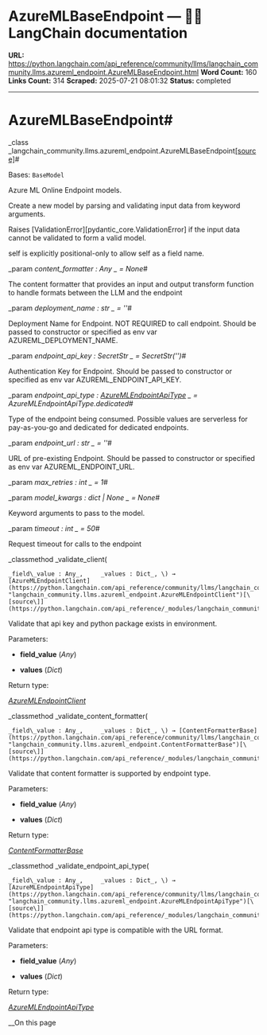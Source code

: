 # AzureMLBaseEndpoint — 🦜🔗 LangChain  documentation

**URL:** https://python.langchain.com/api_reference/community/llms/langchain_community.llms.azureml_endpoint.AzureMLBaseEndpoint.html
**Word Count:** 160
**Links Count:** 314
**Scraped:** 2025-07-21 08:01:32
**Status:** completed

---

# AzureMLBaseEndpoint\#

_class _langchain\_community.llms.azureml\_endpoint.AzureMLBaseEndpoint[\[source\]](https://python.langchain.com/api_reference/_modules/langchain_community/llms/azureml_endpoint.html#AzureMLBaseEndpoint)\#     

Bases: `BaseModel`

Azure ML Online Endpoint models.

Create a new model by parsing and validating input data from keyword arguments.

Raises \[ValidationError\]\[pydantic\_core.ValidationError\] if the input data cannot be validated to form a valid model.

self is explicitly positional-only to allow self as a field name.

_param _content\_formatter _: Any_ _ = None_\#     

The content formatter that provides an input and output transform function to handle formats between the LLM and the endpoint

_param _deployment\_name _: str_ _ = ''_\#     

Deployment Name for Endpoint. NOT REQUIRED to call endpoint. Should be passed to constructor or specified as env var AZUREML\_DEPLOYMENT\_NAME.

_param _endpoint\_api\_key _: SecretStr_ _ = SecretStr\(''\)_\#     

Authentication Key for Endpoint. Should be passed to constructor or specified as env var AZUREML\_ENDPOINT\_API\_KEY.

_param _endpoint\_api\_type _: [AzureMLEndpointApiType](https://python.langchain.com/api_reference/community/llms/langchain_community.llms.azureml_endpoint.AzureMLEndpointApiType.html#langchain_community.llms.azureml_endpoint.AzureMLEndpointApiType "langchain_community.llms.azureml_endpoint.AzureMLEndpointApiType")_ _ = AzureMLEndpointApiType.dedicated_\#     

Type of the endpoint being consumed. Possible values are serverless for pay-as-you-go and dedicated for dedicated endpoints.

_param _endpoint\_url _: str_ _ = ''_\#     

URL of pre-existing Endpoint. Should be passed to constructor or specified as env var AZUREML\_ENDPOINT\_URL.

_param _max\_retries _: int_ _ = 1_\#     

_param _model\_kwargs _: dict | None_ _ = None_\#     

Keyword arguments to pass to the model.

_param _timeout _: int_ _ = 50_\#     

Request timeout for calls to the endpoint

_classmethod _validate\_client\(

    _field\_value : Any_,     _values : Dict_, \) → [AzureMLEndpointClient](https://python.langchain.com/api_reference/community/llms/langchain_community.llms.azureml_endpoint.AzureMLEndpointClient.html#langchain_community.llms.azureml_endpoint.AzureMLEndpointClient "langchain_community.llms.azureml_endpoint.AzureMLEndpointClient")[\[source\]](https://python.langchain.com/api_reference/_modules/langchain_community/llms/azureml_endpoint.html#AzureMLBaseEndpoint.validate_client)\#     

Validate that api key and python package exists in environment.

Parameters:     

  * **field\_value** \(_Any_\)

  * **values** \(_Dict_\)

Return type:     

[_AzureMLEndpointClient_](https://python.langchain.com/api_reference/community/llms/langchain_community.llms.azureml_endpoint.AzureMLEndpointClient.html#langchain_community.llms.azureml_endpoint.AzureMLEndpointClient "langchain_community.llms.azureml_endpoint.AzureMLEndpointClient")

_classmethod _validate\_content\_formatter\(

    _field\_value : Any_,     _values : Dict_, \) → [ContentFormatterBase](https://python.langchain.com/api_reference/community/llms/langchain_community.llms.azureml_endpoint.ContentFormatterBase.html#langchain_community.llms.azureml_endpoint.ContentFormatterBase "langchain_community.llms.azureml_endpoint.ContentFormatterBase")[\[source\]](https://python.langchain.com/api_reference/_modules/langchain_community/llms/azureml_endpoint.html#AzureMLBaseEndpoint.validate_content_formatter)\#     

Validate that content formatter is supported by endpoint type.

Parameters:     

  * **field\_value** \(_Any_\)

  * **values** \(_Dict_\)

Return type:     

[_ContentFormatterBase_](https://python.langchain.com/api_reference/community/llms/langchain_community.llms.azureml_endpoint.ContentFormatterBase.html#langchain_community.llms.azureml_endpoint.ContentFormatterBase "langchain_community.llms.azureml_endpoint.ContentFormatterBase")

_classmethod _validate\_endpoint\_api\_type\(

    _field\_value : Any_,     _values : Dict_, \) → [AzureMLEndpointApiType](https://python.langchain.com/api_reference/community/llms/langchain_community.llms.azureml_endpoint.AzureMLEndpointApiType.html#langchain_community.llms.azureml_endpoint.AzureMLEndpointApiType "langchain_community.llms.azureml_endpoint.AzureMLEndpointApiType")[\[source\]](https://python.langchain.com/api_reference/_modules/langchain_community/llms/azureml_endpoint.html#AzureMLBaseEndpoint.validate_endpoint_api_type)\#     

Validate that endpoint api type is compatible with the URL format.

Parameters:     

  * **field\_value** \(_Any_\)

  * **values** \(_Dict_\)

Return type:     

[_AzureMLEndpointApiType_](https://python.langchain.com/api_reference/community/llms/langchain_community.llms.azureml_endpoint.AzureMLEndpointApiType.html#langchain_community.llms.azureml_endpoint.AzureMLEndpointApiType "langchain_community.llms.azureml_endpoint.AzureMLEndpointApiType")

__On this page